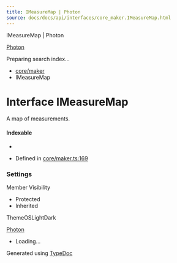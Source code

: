 ```yaml
---
title: IMeasureMap | Photon
source: docs/docs/api/interfaces/core_maker.IMeasureMap.html
---
```


IMeasureMap | Photon

[Photon](../index.md)




Preparing search index...

* [core/maker](../modules/core_maker.md)
* IMeasureMap

# Interface IMeasureMap

A map of measurements.

#### Indexable

* [key: string]: [IMeasure](core_maker.IMeasure.md)

* Defined in [core/maker.ts:169](https://github.com/mwhite454/photon/blob/main/packages/photon/src/core/maker.ts#L169)

### Settings

Member Visibility

* Protected
* Inherited

ThemeOSLightDark

[Photon](../index.md)

* Loading...

Generated using [TypeDoc](https://typedoc.org/)
